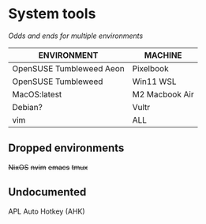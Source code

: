# System tools
_Odds and ends for multiple environments_

| ENVIRONMENT              | MACHINE        |
|--------------------------|----------------|
| OpenSUSE Tumbleweed Aeon | Pixelbook      |
| OpenSUSE Tumbleweed      | Win11 WSL      |
| MacOS:latest             | M2 Macbook Air |
| Debian?                  | Vultr          |
| vim                      | ALL            |

## Dropped environments

~~NixOS~~
~~nvim~~
~~emacs~~
~~tmux~~

## Undocumented

APL
Auto Hotkey (AHK)
